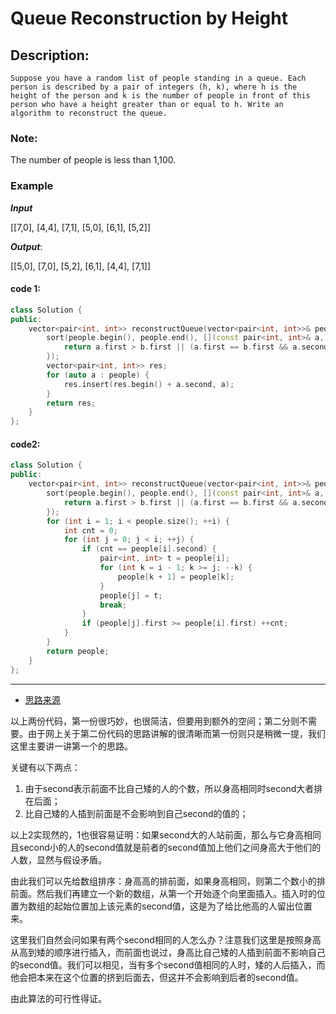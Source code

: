 # Queue Reconstruction by Height
## Description:
```
Suppose you have a random list of people standing in a queue. Each person is described by a pair of integers (h, k), where h is the height of the person and k is the number of people in front of this person who have a height greater than or equal to h. Write an algorithm to reconstruct the queue.
```
### Note:
The number of people is less than 1,100.

### Example

***Input***

[[7,0], [4,4], [7,1], [5,0], [6,1], [5,2]]

***Output***:

[[5,0], [7,0], [5,2], [6,1], [4,4], [7,1]]
#### code 1:
```cpp
class Solution {
public:
    vector<pair<int, int>> reconstructQueue(vector<pair<int, int>>& people) {
        sort(people.begin(), people.end(), [](const pair<int, int>& a, const pair<int, int>& b) {
            return a.first > b.first || (a.first == b.first && a.second < b.second);
        });
        vector<pair<int, int>> res;
        for (auto a : people) {
            res.insert(res.begin() + a.second, a);
        }
        return res;
    }
};
```

#### code2:
```cpp
class Solution {
public:
    vector<pair<int, int>> reconstructQueue(vector<pair<int, int>>& people) {
        sort(people.begin(), people.end(), [](const pair<int, int>& a, const pair<int, int>& b) {
            return a.first > b.first || (a.first == b.first && a.second < b.second);
        });
        for (int i = 1; i < people.size(); ++i) {
            int cnt = 0;
            for (int j = 0; j < i; ++j) {
                if (cnt == people[i].second) {
                    pair<int, int> t = people[i];
                    for (int k = i - 1; k >= j; --k) {
                        people[k + 1] = people[k];
                    }
                    people[j] = t;
                    break;
                }
                if (people[j].first >= people[i].first) ++cnt;
            }
        }
        return people;
    }
};
```


***********************************
- [思路来源](https://www.cnblogs.com/grandyang/p/5928417.html)

以上两份代码，第一份很巧妙，也很简洁，但要用到额外的空间；第二分则不需要。由于网上关于第二份代码的思路讲解的很清晰而第一份则只是稍微一提，我们这里主要讲一讲第一个的思路。

关键有以下两点：
1. 由于second表示前面不比自己矮的人的个数，所以身高相同时second大者排在后面；
2. 比自己矮的人插到前面是不会影响到自己second的值的；

以上2实现然的，1也很容易证明：如果second大的人站前面，那么与它身高相同且second小的人的second值就是前者的second值加上他们之间身高大于他们的人数，显然与假设矛盾。

由此我们可以先给数组排序：身高高的排前面，如果身高相同，则第二个数小的排前面。然后我们再建立一个新的数组，从第一个开始逐个向里面插入。插入时的位置为数组的起始位置加上该元素的second值，这是为了给比他高的人留出位置来。

这里我们自然会问如果有两个second相同的人怎么办？注意我们这里是按照身高从高到矮的顺序进行插入，而前面也说过，身高比自己矮的人插到前面不影响自己的second值。我们可以相见，当有多个second值相同的人时，矮的人后插入，而他会把本来在这个位置的挤到后面去，但这并不会影响到后者的second值。

由此算法的可行性得证。